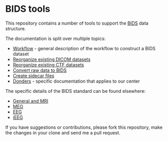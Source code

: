 # BIDS tools

This repository contains a number of tools to support the [BIDS](http://bids.neuroimaging.io/) data structure.

The documentation is split over multiple topics:

  * [Workflow](doc/workflow.md) - general description of the workflow to construct a BIDS dataset
  * [Reorganize existing DICOM datasets](doc/reorganize_dicom_dataset.md)
  * [Reorganize existing CTF datasets](doc/reorganize_ctf_dataset.md)
  * [Convert raw data to BIDS](doc/convert_raw_to_bids)
  * [Create sidecar files](doc/create_sidecar_files.md)
  * [Donders](doc/donders.md) - specific documentation that applies to our center

The specific details of the BIDS standard can be found elsewhere:

  * [General and MRI](http://bit.ly/bids_mri)
  * [MEG](http://bit.ly/bids_meg)
  * [EEG](http://bit.ly/bids_eeg)
  * [iEEG](http://bit.ly/bids_ieeg)

If you have suggestions or contributions, please fork this repository, make the changes in your clone and send me a pull request.

